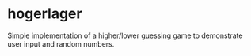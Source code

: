 # hogerlager

Simple implementation of a higher/lower guessing game to demonstrate
user input and random numbers.
